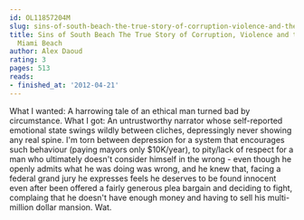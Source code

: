 ```yaml
---
id: OL11857204M
slug: sins-of-south-beach-the-true-story-of-corruption-violence-and-the-making-of-miami-beach
title: Sins of South Beach The True Story of Corruption, Violence and the Making of
  Miami Beach
author: Alex Daoud
rating: 3
pages: 513
reads:
- finished_at: '2012-04-21'
---
```

What I wanted: A harrowing tale of an ethical man turned bad by circumstance.
What I got: An untrustworthy narrator whose self-reported emotional state swings wildly between cliches, depressingly never showing any real spine. I'm torn between depression for a system that encourages such behaviour (paying mayors only $10K/year), to pity/lack of respect for a man who ultimately doesn't consider himself in the wrong - even though he openly admits what he was doing was wrong, and he knew that, facing a federal grand jury he expresses feels he deserves to be found innocent even after been offered a fairly generous plea bargain and deciding to fight, complaing that he doesn't have enough money and having to sell his multi-million dollar mansion. Wat.
